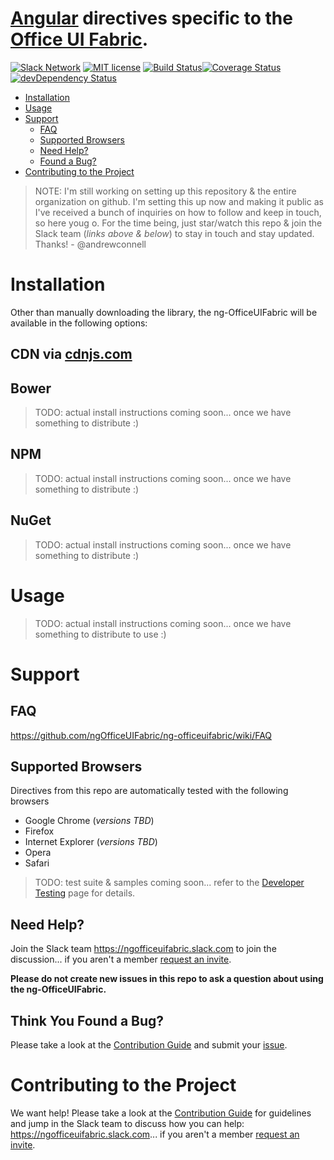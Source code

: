 # [Angular](https://angularjs.org) directives specific to the [Office UI Fabric](https://github.com/OfficeDev/office-ui-fabric).

[![Slack Network](http://slack.ngofficeuifabric.com/badge.svg)](http://slack.ngofficeuifabric.com)
[![MIT license](https://img.shields.io/npm/l/express.svg)](https://github.com/ngOfficeUIFabric/ng-officeuifabric/blob/master/LICENSE)
[![Build Status](https://travis-ci.org/ngOfficeUIFabric/ng-officeuifabric.svg?branch=setup-auto-test)](https://travis-ci.org/ngOfficeUIFabric/ng-officeuifabric)[![Coverage Status](https://coveralls.io/repos/ngOfficeUIFabric/ng-officeuifabric/badge.svg?branch=setup-auto-test&service=github)](https://coveralls.io/github/ngOfficeUIFabric/ng-officeuifabric?branch=setup-auto-test)
[![devDependency Status](https://david-dm.org/ngOfficeUIFabric/ng-officeuifabric/dev-status.svg)](https://david-dm.org/ngOfficeUIFabric/ng-officeuifabric#info=devDependencies)

- [Installation](#installation)
- [Usage](#usage)
- [Support](#support)
  - [FAQ](#faq)
  - [Supported Browsers](#supported-browsers)
  - [Need Help?](#need-help)
  - [Found a Bug?](#think-you-found-a-bug)
- [Contributing to the Project](#contributing-to-the-project)

> NOTE: I'm still working on setting up this repository & the entire organization on github. I'm setting this up now and making it public as I've received a bunch of inquiries on how to follow and keep in touch, so here youg o. For the time being, just star/watch this repo & join the Slack team (_links above & below_) to stay in touch and stay updated. Thanks! - @andrewconnell

# Installation

Other than manually downloading the library, the ng-OfficeUIFabric will be available in the following options:

## CDN via [cdnjs.com](https://cdnjs.com)
## Bower

> TODO: actual install instructions coming soon... once we have something to distribute :)

## NPM

> TODO: actual install instructions coming soon... once we have something to distribute :)

## NuGet

> TODO: actual install instructions coming soon... once we have something to distribute :)

# Usage

> TODO: actual install instructions coming soon... once we have something to distribute to use :)

# Support

## FAQ

https://github.com/ngOfficeUIFabric/ng-officeuifabric/wiki/FAQ

## Supported Browsers

Directives from this repo are automatically tested with the following browsers

- Google Chrome (_versions TBD_)
- Firefox
- Internet Explorer (_versions TBD_)
- Opera
- Safari

> TODO: test suite & samples coming soon... refer to the [Developer Testing](https://github.com/ngOfficeUIFabric/ng-officeuifabric/wiki/Developer-Testing) page for details.

## Need Help?

Join the Slack team https://ngofficeuifabric.slack.com to join the discussion... if you aren't a member [request an invite](http://slack.ngofficeuifabric.com).

**Please do not create new issues in this repo to ask a question about using the ng-OfficeUIFabric.**

## Think You Found a Bug?

Please take a look at the [Contribution Guide](https://github.com/ngOfficeUIFabric/ng-officeuifabric/wiki/Contribution-Guide) and submit your [issue](https://github.com/ngOfficeUIFabric/ng-officeuifabric/issues).

# Contributing to the Project

We want help! Please take a look at the [Contribution Guide](https://github.com/ngOfficeUIFabric/ng-officeuifabric/wiki/Contribution-Guide) for guidelines and jump in the Slack team to discuss how you can help: https://ngofficeuifabric.slack.com... if you aren't a member [request an invite](http://slack.ngofficeuifabric.com).
